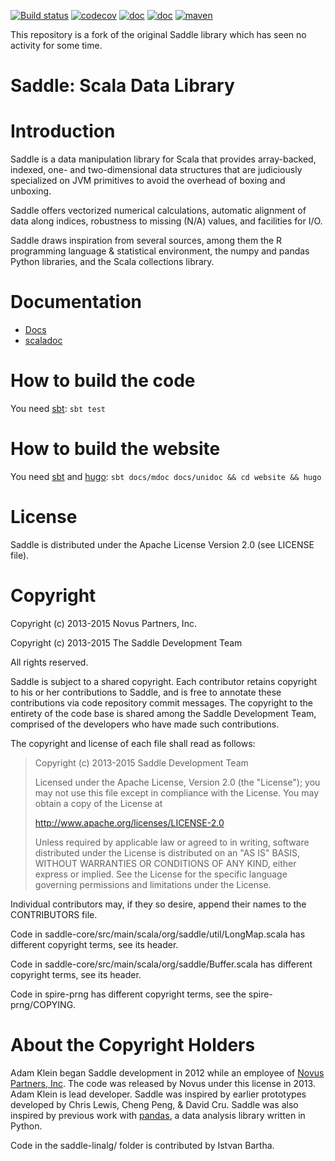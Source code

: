 [![Build status](https://github.com/pityka/saddle/workflows/CI/badge.svg)](https://github.com/pityka/saddle/actions)
[![codecov](https://codecov.io/gh/pityka/saddle/branch/master/graph/badge.svg)](https://codecov.io/gh/pityka/saddle)
[![doc](https://img.shields.io/badge/api-scaladoc-green)](https://pityka.github.io/saddle/api/org/saddle/Frame.html)
[![doc](https://img.shields.io/badge/docs-green)](https://pityka.github.io/saddle)
[![maven](https://img.shields.io/maven-central/v/io.github.pityka/saddle-core_2.12.svg)](https://repo1.maven.org/maven2/io/github/pityka/saddle-core_2.12/)


This repository is a fork of the original Saddle library which has seen no 
activity for some time.

Saddle: Scala Data Library
==========================

Introduction
============

Saddle is a data manipulation library for Scala that provides array-backed,
indexed, one- and two-dimensional data structures that are judiciously
specialized on JVM primitives to avoid the overhead of boxing and unboxing.

Saddle offers vectorized numerical calculations, automatic alignment of data
along indices, robustness to missing (N/A) values, and facilities for I/O.

Saddle draws inspiration from several sources, among them the R programming
language & statistical environment, the numpy and pandas Python libraries,
and the Scala collections library.

Documentation
=============

 - [Docs](https://pityka.github.io/saddle)
 - [scaladoc](https://pityka.github.io/saddle/api/org/saddle/Frame.html)

How to build the code
=====================
You need [sbt](https://www.scala-sbt.org/): `sbt test`

How to build the website
========================
You need [sbt](https://www.scala-sbt.org/) and [hugo](https://gohugo.io/): `sbt docs/mdoc docs/unidoc && cd website && hugo`

License
=======

Saddle is distributed under the Apache License Version 2.0 (see LICENSE file).

Copyright
=========

Copyright (c) 2013-2015 Novus Partners, Inc.

Copyright (c) 2013-2015 The Saddle Development Team

All rights reserved.

Saddle is subject to a shared copyright. Each contributor retains copyright to
his or her contributions to Saddle, and is free to annotate these contributions
via code repository commit messages. The copyright to the entirety of the code
base is shared among the Saddle Development Team, comprised of the developers
who have made such contributions.

The copyright and license of each file shall read as follows:

> Copyright (c) 2013-2015 Saddle Development Team
>
> Licensed under the Apache License, Version 2.0 (the "License");
> you may not use this file except in compliance with the License.
> You may obtain a copy of the License at
>
> http://www.apache.org/licenses/LICENSE-2.0
>
> Unless required by applicable law or agreed to in writing, software
> distributed under the License is distributed on an "AS IS" BASIS,
> WITHOUT WARRANTIES OR CONDITIONS OF ANY KIND, either express or implied.
> See the License for the specific language governing permissions and
> limitations under the License.


Individual contributors may, if they so desire, append their names to
the CONTRIBUTORS file.

Code in saddle-core/src/main/scala/org/saddle/util/LongMap.scala has different copyright terms,
see its header.

Code in saddle-core/src/main/scala/org/saddle/Buffer.scala has different copyright terms,
see its header. 

Code in spire-prng has different copyright terms, see the spire-prng/COPYING.

About the Copyright Holders
===========================

Adam Klein began Saddle development in 2012 while an employee of 
[Novus Partners, Inc](http://www.novus.com "Novus"). The code was 
released by Novus under this license in 2013. Adam Klein is lead 
developer. Saddle was inspired by earlier prototypes developed by 
Chris Lewis, Cheng Peng, & David Cru. Saddle was also inspired by 
previous work with [pandas](http://pandas.pydata.org/ "pandas"), a 
data analysis library written in Python. 

Code in the saddle-linalg/ folder is contributed by Istvan Bartha.

